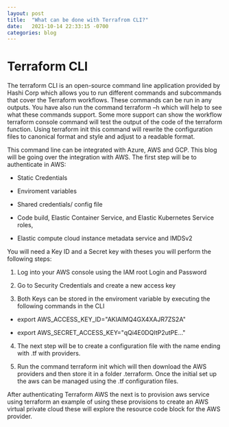 ```yaml
---
layout: post
title:  "What can be done with Terrafrom CLI?"
date:   2021-10-14 22:33:15 -0700
categories: blog
---
```

# Terraform CLI 

The terraform CLI is an open-source command line application provided by Hashi Corp which allows you to run different commands and subcommands that cover the Terraform workflows.  These commands can be run in any outputs. You have also run the command terraform –h which will help to see what these commands support. Some more support can show the workflow terraform console command will test the output of the code of the terraform function. Using terraform init this command will rewrite the configuration files to canonical format and style and adjust to a readable format.  

This command line can be integrated with Azure, AWS and GCP. This blog will be going over the integration with AWS. The first step will be to authenticate in AWS: 

- Static Credentials 

- Enviroment variables 

- Shared credentials/ config file 

- Code build, Elastic Container Service, and Elastic Kubernetes Service roles,  

- Elastic compute cloud instance metadata service and IMDSv2 

You will need a Key ID and a Secret key with theses you will perform the following steps: 

1. Log into your AWS console using the IAM root Login and Password  

2. Go to Security Credentials and create a new access key  

3. Both Keys can be stored in the enviroment variable by executing the following commands in the CLI 

  - export AWS_ACCESS_KEY_ID="AKIAIMQ4GX4XAJR7ZS2A" 

  - export AWS_SECRET_ACCESS_KEY="qQi4E0DQItP2utPE..." 

4. The next step will be to create a configuration file with the name ending with .tf with providers. 

5. Run the command terraform init which will then download the AWS providers and then store it in a folder .terraform. Once the initial set up the aws can be managed using the .tf configuration files. 

After authenticating Terraform AWS the next is to provision aws service using terraform an example of using these provisions to create an AWS virtual private cloud these will explore the resource code block for the AWS provider. 